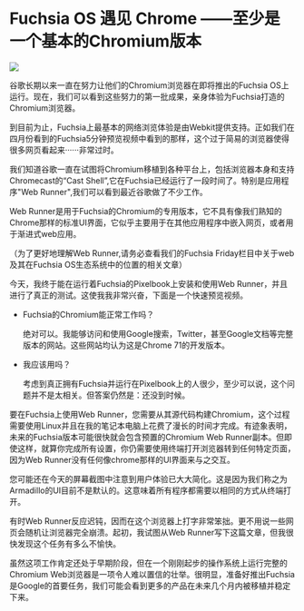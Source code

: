 # Fuchsia OS 遇见 Chrome ——至少是一个基本的Chromium版本

![](https://camo.githubusercontent.com/eaff5e7fb481d44d1129416710ef4d6ac38ba0cc/68747470733a2f2f39746f35676f6f676c652e636f6d2f77702d636f6e74656e742f75706c6f6164732f73697465732f342f323031382f30392f6368726f6d69756d2d667563687369612d6865616465722e6a7067)

谷歌长期以来一直在努力让他们的Chromium浏览器在即将推出的Fuchsia OS上运行。现在，我们可以看到这些努力的第一批成果，亲身体验为Fuchsia打造的Chromium浏览器。

到目前为止，Fuchsia上最基本的网络浏览体验是由Webkit提供支持。正如我们在四月份看到的Fuchsia5分钟预览视频中看到的那样，这个过于简易的浏览器使得很多网页看起来······非常过时。

我们知道谷歌一直在试图将Chromium移植到各种平台上，包括浏览器本身和支持Chromecast的“Cast Shell”,它在Fuchsia已经运行了一段时间了。特别是应用程序"Web Runner",我们可以看到最近谷歌做了不少工作。

Web Runner是用于Fuchsia的Chromium的专用版本，它不具有像我们熟知的Chrome那样的标准UI界面，它似乎主要用于在其他应用程序中嵌入网页，或者用于渐进式web应用。

（为了更好地理解Web Runner,请务必查看我们的Fuchsia Friday栏目中关于web及其在Fuchsia OS生态系统中的位置的相关文章）

今天，我终于能在运行着Fuchsia的Pixelbook上安装和使用Web Runner，并且进行了真正的测试。这使我我非常兴奋，下面是一个快速预览视频。



* Fuchsia的Chromium能正常工作吗？

  绝对可以。我能够访问和使用Google搜索，Twitter，甚至Google文档等完整版本的网站。这些网站均认为这是Chrome 71的开发版本。

* 我应该用吗？

  考虑到真正拥有Fuchsia并运行在Pixelbook上的人很少，至少可以说，这个问题并不是太相关。但答案仍然是：还没到时候。

要在Fuchsia上使用Web Runner，您需要从其源代码构建Chromium，这个过程需要使用Linux并且在我的笔记本电脑上花费了漫长的时间才完成。有迹象表明，未来的Fuchsia版本可能很快就会包含预置的Chromium Web Runner副本。但即使这样，就算你完成所有设置，你仍需要使用终端打开浏览器转到任何特定页面，因为Web Runner没有任何像chrome那样的UI界面来与之交互。

您可能还在今天的屏幕截图中注意到用户体验已大大简化。这是因为我们称之为Armadillo的UI目前不是默认的。这意味着所有程序都需要以相同的方式从终端打开。

有时Web Runner反应迟钝，因而在这个浏览器上打字非常笨拙。更不用说一些网页会随机让浏览器完全崩溃。起初，我试图从Web Runner写下这篇文章，但我很快发现这个任务有多么不愉快。

虽然这项工作肯定还处于早期阶段，但在一个刚刚起步的操作系统上运行完整的Chromium Web浏览器是一项令人难以置信的壮举。很明显，准备好推出Fuchsia是Google的首要任务，我们可能会看到更多的产品在未来几个月内被移植并稳定下来。
